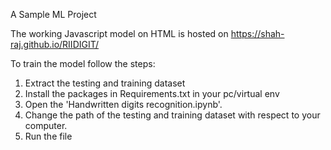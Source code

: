 A Sample ML Project

The working Javascript model on HTML is hosted on https://shah-raj.github.io/RIIDIGIT/

To train the model follow the steps:
1. Extract the testing and training dataset
2. Install the packages in Requirements.txt in your pc/virtual env
3. Open the 'Handwritten digits recognition.ipynb'.
4. Change the path of the testing and training dataset with respect to your computer.
5. Run the file


